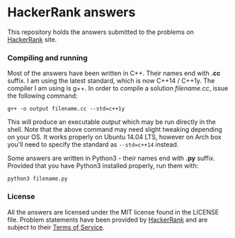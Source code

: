 # HackerRank answers

This repository holds the answers submitted to the problems on [HackerRank](https://www.hackerrank.com) site.

### Compiling and running
Most of the answers have been written in C++. Their names end with **.cc** suffix.  I am using the latest standard, which is now C++14 / C++1y. The compiler I am using is g++. In order to compile a solution *filename.cc*, issue the following command:
```
g++ -o output filename.cc --std=c++1y
```
This will produce an executable *output* which may be run directly in the shell.  Note that the above command may need slight tweaking depending on your OS.  It works properly on Ubuntu 14.04 LTS, however on Arch box you'll need to specify the standard as `--std=c++14` instead.

Some answers are written in Python3 - their names end with **.py** suffix.  Provided that you have Python3 installed properly, run them with:
```
python3 filename.py
```

### License
All the answers are licensed under the MIT license found in the LICENSE file.  Problem statements have been provided by [HackerRank](https://www.hackerrank.com) and are subject to their [Terms of Service](https://www.hackerrank.com/terms-of-service).

